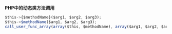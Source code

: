 **PHP中的动态类方法调用**



```js
$this->{$methodName}($arg1, $arg2, $arg3);
$this->$methodName($arg1, $arg2, $arg3);
call_user_func_array(array($this, $methodName), array($arg1, $arg2, $arg3));
```